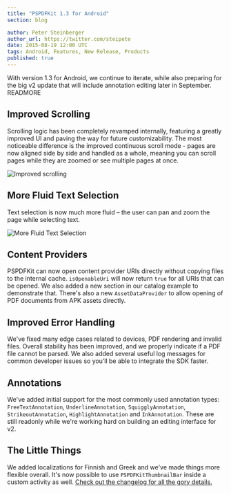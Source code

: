 ```yaml
---
title: "PSPDFKit 1.3 for Android"
section: blog

author: Peter Steinberger
author_url: https://twitter.com/steipete
date: 2015-08-19 12:00 UTC
tags: Android, Features, New Release, Products
published: true
---
```


With version 1.3 for Android, we continue to iterate, while also preparing for the big v2 update that will include annotation editing later in September.
READMORE

## Improved Scrolling

Scrolling logic has been completely revamped internally, featuring a greatly improved UI and paving the way for future customizability. The most noticeable difference is the improved continuous scroll mode - pages are now aligned side by side and handled as a whole, meaning you can scroll pages while they are zoomed or see multiple pages at once.

![Improved scrolling](/images/blog/2015/pspdfkit-android-1-3/new_scroll.gif)

## More Fluid Text Selection

Text selection is now much more fluid – the user can pan and zoom the page while selecting text.

![More Fluid Text Selection](/images/blog/2015/pspdfkit-android-1-3/fluid_text_selection.gif)

## Content Providers

PSPDFKit can now open content provider URIs directly without copying files to the internal cache. `isOpenableUri` will now return `true` for all URIs that can be opened. We also added a new section in our catalog example to demonstrate that. There's also a new `AssetDataProvider` to allow opening of PDF documents from APK assets directly.

## Improved Error Handling

We've fixed many edge cases related to devices, PDF rendering and invalid files. Overall stability has been improved, and we properly indicate if a PDF file cannot be parsed. We also added several useful log messages for common developer issues so you’ll be able to integrate the SDK faster.

## Annotations

We've added initial support for the most commonly used annotation types: `FreeTextAnnotation`, `UnderlineAnnotation`, `SquigglyAnnotation`, `StrikeoutAnnotation`, `HighlightAnnotation` and `InkAnnotation`. These are still readonly while we're working hard on building an editing interface for v2.

## The Little Things

We added localizations for Finnish and Greek and we've made things more flexible overall. It's now possible to use `PSPDFKitThumbnailBar` inside a custom activity as well. [Check out the changelog for all the gory details.](/changelog/android/)
